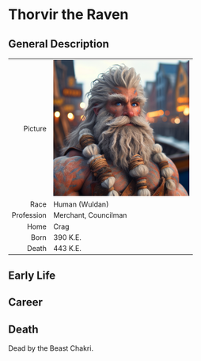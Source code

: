 # Thorvir the Raven

## General Description
| | |
|-------------:|:--------------------|
| Picture      | <img src="./images/torin.png" alt="Lightsong the Haunted" width="275"/> |
| Race         | Human (Wuldan)        |
| Profession   | Merchant, Councilman  |
| Home         | Crag                  |
| Born         | 390 K.E.              |
| Death        | 443 K.E.              |

## Early Life

## Career   

## Death  

Dead by the Beast Chakri.
